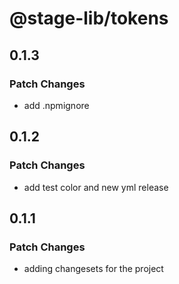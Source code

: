 # @stage-lib/tokens

## 0.1.3

### Patch Changes

- add .npmignore

## 0.1.2

### Patch Changes

- add test color and new yml release

## 0.1.1

### Patch Changes

- adding changesets for the project
